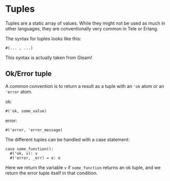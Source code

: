 # Tuples

Tuples are a static array of values. While they might not be used as much in other languages, they are conventionally very common in Tele or Erlang.

The syntax for tuples looks like this:
```
#(... , ...)
```

This syntax is actually taken from Gleam!

## Ok/Error tuple

A common convention is to return a result as a tuple with an `'ok` atom or an `'error` atom.

ok:
```
#('ok, some_value)
```

error:
```
#('error, 'error_message)
```

The different tuples can be handled with a case statement:

```
case some_function():
  #('ok, v): v
  #('error, _err) = e: e
```

Here we return the variable `v` if `some_function` returns an ok tuple, and we return the error tuple itself in that condition.
